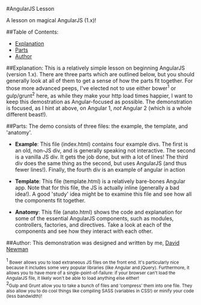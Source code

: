 #AngularJS Lesson

A lesson on magical AngularJS (1.x)!

##Table of Contents:
 - [Explanation](#Explanation)
 - [Parts](#Parts)
 - [Author](#Author)

##Explanation:
This is a relatively simple lesson on beginning AngularJS (version 1.x). There are three parts which are outlined below, but you should generally look at all of them to get a sense of how the parts fit together.
For those more advanced peeps, I've elected not to use either bower<sup>1</sup> or gulp/grunt<sup>2</sup> here, as while they make your http load times happier, I want to keep this demostration as Angular-focused as possible.
The demonstration is focused, as I hint at above, on Angular 1, *not* Angular 2 (which is a whole different beast!).

##Parts:
The demo consists of three files: the example, the template, and 'anatomy'.

 - **Example**: This file (index.html) contains four example divs. The first is an old, non-JS div, and is generally speaking not interactive. The second is a vanilla JS div. It gets the job done, but with a lot of lines! The third div does the same thing as the second, but uses AngularJS (and thus fewer lines!). Finally, the fourth div is an example of angular in action

 - **Template**: This file (template.html) is a relatively bare-bones Angular app. Note that for this file, the JS is actually inline (generally a bad idea!). A good 'study' idea might be to examine this file and see how all the components fit together.

 - **Anatomy**: This file (anato.html) shows the code and explanation for some of the essential AngularJS components, such as modules, controllers, factories, and directives. Take a look at each of the components and see how they interact with each other.

 ##Author:
 This demonstration was designed and written by me, [David Newman](https://github.com/newms34) 

<sup>1</sup><small> Bower allows you to load extraneous JS files on the front end. It's particularly nice because it includes some very popular libraries (like Angular and jQuery). Furthermore, it allows you to have more of a single-point-of-failure: if your browser can't load the AngularJS file, it likely won't be able to load anything else either!</small><br/>
<sup>2</sup><small>Gulp and Grunt allow you to take a bunch of files and 'compress' them into one file. They also allow you to do cool things like compiling SASS (variables in CSS!) or minify your code (less bandwidth)!</small>